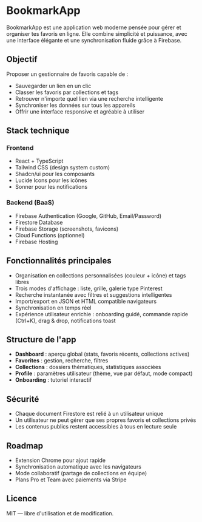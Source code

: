 # BookmarkApp

BookmarkApp est une application web moderne pensée pour gérer et organiser tes favoris en ligne.
Elle combine simplicité et puissance, avec une interface élégante et une synchronisation fluide grâce à Firebase.

## Objectif

Proposer un gestionnaire de favoris capable de :

- Sauvegarder un lien en un clic
- Classer les favoris par collections et tags
- Retrouver n'importe quel lien via une recherche intelligente
- Synchroniser les données sur tous les appareils
- Offrir une interface responsive et agréable à utiliser

## Stack technique

### Frontend
- React + TypeScript
- Tailwind CSS (design system custom)
- Shadcn/ui pour les composants
- Lucide Icons pour les icônes
- Sonner pour les notifications

### Backend (BaaS)
- Firebase Authentication (Google, GitHub, Email/Password)
- Firestore Database
- Firebase Storage (screenshots, favicons)
- Cloud Functions (optionnel)
- Firebase Hosting

## Fonctionnalités principales

- Organisation en collections personnalisées (couleur + icône) et tags libres
- Trois modes d'affichage : liste, grille, galerie type Pinterest
- Recherche instantanée avec filtres et suggestions intelligentes
- Import/export en JSON et HTML compatible navigateurs
- Synchronisation en temps réel
- Expérience utilisateur enrichie : onboarding guidé, commande rapide (Ctrl+K), drag & drop, notifications toast

## Structure de l'app

- **Dashboard** : aperçu global (stats, favoris récents, collections actives)
- **Favorites** : gestion, recherche, filtres
- **Collections** : dossiers thématiques, statistiques associées
- **Profile** : paramètres utilisateur (thème, vue par défaut, mode compact)
- **Onboarding** : tutoriel interactif

## Sécurité

- Chaque document Firestore est relié à un utilisateur unique
- Un utilisateur ne peut gérer que ses propres favoris et collections privés
- Les contenus publics restent accessibles à tous en lecture seule

## Roadmap

- Extension Chrome pour ajout rapide
- Synchronisation automatique avec les navigateurs
- Mode collaboratif (partage de collections en équipe)
- Plans Pro et Team avec paiements via Stripe

## Licence

MIT — libre d'utilisation et de modification.